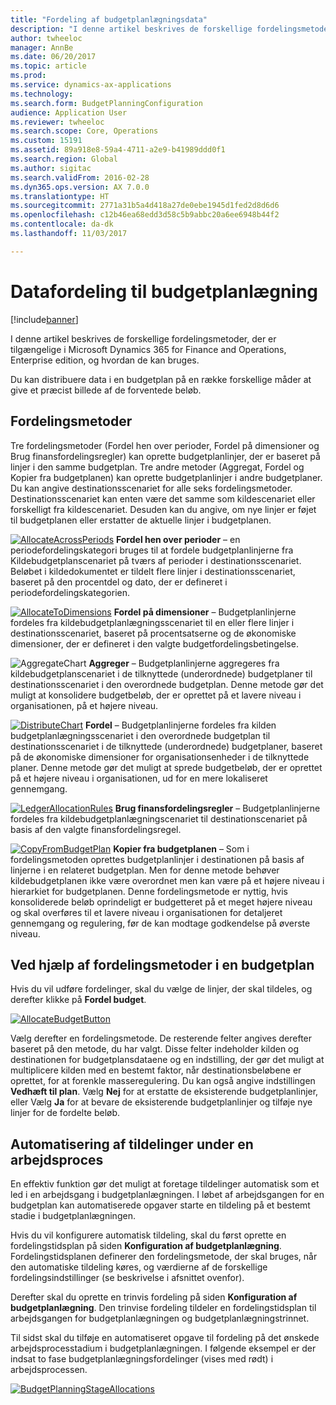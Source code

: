 ```yaml
---
title: "Fordeling af budgetplanlægningsdata"
description: "I denne artikel beskrives de forskellige fordelingsmetoder, der er tilgængelige i Microsoft Dynamics 365 for Finance and Operations, Enterprise edition, og hvordan de kan bruges."
author: twheeloc
manager: AnnBe
ms.date: 06/20/2017
ms.topic: article
ms.prod: 
ms.service: dynamics-ax-applications
ms.technology: 
ms.search.form: BudgetPlanningConfiguration
audience: Application User
ms.reviewer: twheeloc
ms.search.scope: Core, Operations
ms.custom: 15191
ms.assetid: 89a918e8-59a4-4711-a2e9-b41989ddd0f1
ms.search.region: Global
ms.author: sigitac
ms.search.validFrom: 2016-02-28
ms.dyn365.ops.version: AX 7.0.0
ms.translationtype: HT
ms.sourcegitcommit: 2771a31b5a4d418a27de0ebe1945d1fed2d8d6d6
ms.openlocfilehash: c12b46ea68edd3d58c5b9abbc20a6ee6948b44f2
ms.contentlocale: da-dk
ms.lasthandoff: 11/03/2017

---
```


# <a name="budget-planning-data-allocation"></a>Datafordeling til budgetplanlægning

[!include[banner](../includes/banner.md)]


I denne artikel beskrives de forskellige fordelingsmetoder, der er tilgængelige i Microsoft Dynamics 365 for Finance and Operations, Enterprise edition, og hvordan de kan bruges.  

Du kan distribuere data i en budgetplan på en række forskellige måder at give et præcist billede af de forventede beløb.

## <a name="allocation-methods"></a>Fordelingsmetoder
Tre fordelingsmetoder (Fordel hen over perioder, Fordel på dimensioner og Brug finansfordelingsregler) kan oprette budgetplanlinjer, der er baseret på linjer i den samme budgetplan. Tre andre metoder (Aggregat, Fordel og Kopier fra budgetplanen) kan oprette budgetplanlinjer i andre budgetplaner. Du kan angive destinationsscenariet for alle seks fordelingsmetoder. Destinationsscenariet kan enten være det samme som kildescenariet eller forskelligt fra kildescenariet. Desuden kan du angive, om nye linjer er føjet til budgetplanen eller erstatter de aktuelle linjer i budgetplanen.

[![AllocateAcrossPeriods](./media/allocateacrossperiods-300x259.png)](./media/allocateacrossperiods.png)
**Fordel hen over perioder** – en periodefordelingskategori bruges til at fordele budgetplanlinjerne fra Kildebudgetplanscenariet på tværs af perioder i destinationsscenariet. Beløbet i kildedokumentet er tildelt flere linjer i destinationsscenariet, baseret på den procentdel og dato, der er defineret i periodefordelingskategorien.         

[![AllocateToDimensions](./media/allocatetodimensions.jpg)](./media/allocatetodimensions.jpg)
**Fordel på dimensioner** – Budgetplanlinjerne fordeles fra kildebudgetplanlægningsscenariet til en eller flere linjer i destinationsscenariet, baseret på procentsatserne og de økonomiske dimensioner, der er defineret i den valgte budgetfordelingsbetingelse.           

![AggregateChart](./media/aggregatechart-300x230.png)
**Aggreger** – Budgetplanlinjerne aggregeres fra kildebudgetplanscenariet i de tilknyttede (underordnede) budgetplaner til destinationsscenariet i den overordnede budgetplan. Denne metode gør det muligt at konsolidere budgetbeløb, der er oprettet på et lavere niveau i organisationen, på et højere niveau.          

[![DistributeChart](./media/distributechart-300x230.png)](./media/distributechart.png)
**Fordel** – Budgetplanlinjerne fordeles fra kilden budgetplanlægningsscenariet i den overordnede budgetplan til destinationsscenariet i de tilknyttede (underordnede) budgetplaner, baseret på de økonomiske dimensioner for organisationsenheder i de tilknyttede planer. Denne metode gør det muligt at sprede budgetbeløb, der er oprettet på et højere niveau i organisationen, ud for en mere lokaliseret gennemgang.           

[![LedgerAllocationRules](./media/ledgerallocationrules-300x202.png)](./media/ledgerallocationrules.png)
**Brug finansfordelingsregler** – Budgetplanlinjerne fordeles fra kildebudgetplanlægningscenariet til destinationscenariet på basis af den valgte finansfordelingsregel. 

[![CopyFromBudgetPlan](./media/copyfrombudgetplan-187x300.png)](./media/copyfrombudgetplan.png)
**Kopier fra budgetplanen** – Som i fordelingsmetoden oprettes budgetplanlinjer i destinationen på basis af linjerne i en relateret budgetplan. Men for denne metode behøver kildebudgetplanen ikke være overordnet men kan være på et højere niveau i hierarkiet for budgetplanen. Denne fordelingsmetode er nyttig, hvis konsoliderede beløb oprindeligt er budgetteret på et meget højere niveau og skal overføres til et lavere niveau i organisationen for detaljeret gennemgang og regulering, før de kan modtage godkendelse på øverste niveau.          

## <a name="using-allocation-methods-in-a-budget-plan"></a>Ved hjælp af fordelingsmetoder i en budgetplan
Hvis du vil udføre fordelinger, skal du vælge de linjer, der skal tildeles, og derefter klikke på **Fordel budget**.

[![AllocateBudgetButton](./media/allocatebudgetbutton-300x84.png)](./media/allocatebudgetbutton.png) 

Vælg derefter en fordelingsmetode. De resterende felter angives derefter baseret på den metode, du har valgt. Disse felter indeholder kilden og destinationen for budgetplansdataene og en indstilling, der gør det muligt at multiplicere kilden med en bestemt faktor, når destinationsbeløbene er oprettet, for at forenkle masseregulering. Du kan også angive indstillingen **Vedhæft til plan**. Vælg **Nej** for at erstatte de eksisterende budgetplanlinjer, eller Vælg **Ja** for at bevare de eksisterende budgetplanlinjer og tilføje nye linjer for de fordelte beløb.

## <a name="automating-allocations-during-a-workflow"></a>Automatisering af tildelinger under en arbejdsproces
En effektiv funktion gør det muligt at foretage tildelinger automatisk som et led i en arbejdsgang i budgetplanlægningen. I løbet af arbejdsgangen for en budgetplan kan automatiserede opgaver starte en tildeling på et bestemt stadie i budgetplanlægningen. 

Hvis du vil konfigurere automatisk tildeling, skal du først oprette en fordelingstidsplan på siden **Konfiguration af budgetplanlægning**. Fordelingstidsplanen definerer den fordelingsmetode, der skal bruges, når den automatiske tildeling køres, og værdierne af de forskellige fordelingsindstillinger (se beskrivelse i afsnittet ovenfor). 

Derefter skal du oprette en trinvis fordeling på siden **Konfiguration af budgetplanlægning**. Den trinvise fordeling tildeler en fordelingstidsplan til arbejdsgangen for budgetplanlægningen og budgetplanlægningstrinnet. 

Til sidst skal du tilføje en automatiseret opgave til fordeling på det ønskede arbejdsprocesstadium i budgetplanlægningen. I følgende eksempel er der indsat to fase budgetplanlægningsfordelinger (vises med rødt) i arbejdsprocessen.

[![BudgetPlanningStageAllocations](./media/budgetplanningstageallocations-300x300.png)](./media/budgetplanningstageallocations.png)




